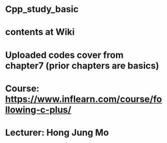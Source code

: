 # Cpp_study_basic
# contents at Wiki
# Uploaded codes cover from chapter7 (prior chapters are basics)
# Course: https://www.inflearn.com/course/following-c-plus/
# Lecturer: Hong Jung Mo
